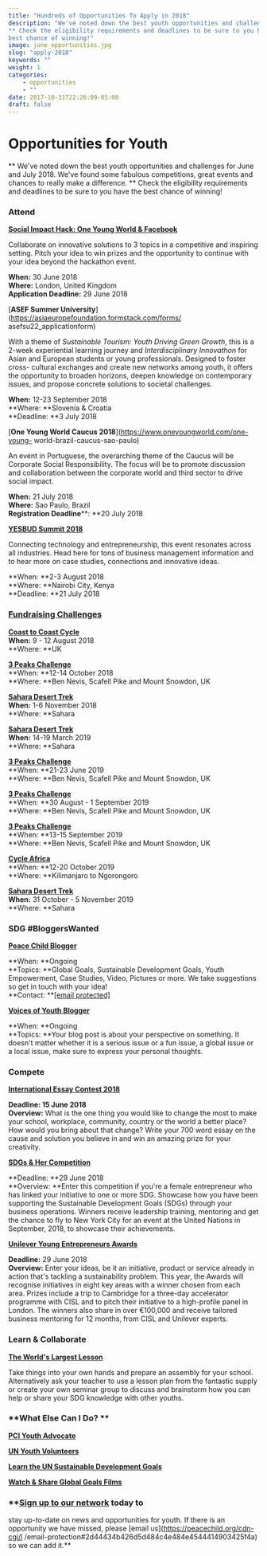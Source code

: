 ```yaml
---
title: "Hundreds of Opportunities To Apply in 2018"
description: "We've noted down the best youth opportunities and challenges for June and July 2018. We've found some fabulous competitions, great events and chances to really make a difference. 
** Check the eligibility requirements and deadlines to be sure to you have the
best chance of winning!"
image: june_opportunities.jpg
slug: "apply-2018"
keywords: ""
weight: 1
categories: 
    - opportunities
    - ""
date: 2017-10-31T22:26:09-05:00
draft: false
---
```


# Opportunities for Youth

** We've noted down the best youth opportunities and challenges for June and July 2018. We've found some fabulous competitions, great events and chances to really make a difference. 
** Check the eligibility requirements and deadlines to be sure to you have the
best chance of winning!

### **Attend**

**[Social Impact Hack: One Young World &amp; Facebook](https://www.oneyoungworld.com/oyw-x-facebook-social-impact-hack-30-june-london)**

Collaborate on innovative solutions to 3 topics in a competitive and inspiring
setting. Pitch your idea to win prizes and the opportunity to continue with
your idea beyond the hackathon event.

**When:** 30 June 2018  
**Where:** London, United Kingdom  
**Application Deadline:** 29 June 2018

[**ASEF Summer University**](https://asiaeuropefoundation.formstack.com/forms/
asefsu22_applicationform)

With a theme of _Sustainable Tourism: Youth Driving Green Growth_, this is a
2-week experiential learning journey and _Interdisciplinary Innovathon_ for
Asian and European students or young professionals. Designed to foster cross-
cultural exchanges and create new networks among youth, it offers the
opportunity to broaden horizons, deepen knowledge on contemporary issues, and
propose concrete solutions to societal challenges.

**When:** 12-23 September 2018  
**Where: **Slovenia &amp; Croatia  
**Deadline: **3 July 2018

[**One Young World Caucus 2018**](https://www.oneyoungworld.com/one-young-
world-brazil-caucus-sao-paulo)

An event in Portuguese, the overarching theme of the Caucus will be Corporate
Social Responsibility. The focus will be to promote discussion and
collaboration between the corporate world and third sector to drive social
impact.

**When:** 21 July 2018  
**Where:** Sao Paulo, Brazil  
**Registration Deadline****: **20 July 2018

[**YESBUD Summit 2018**](https://www.yesbudsummit.org/)

Connecting technology and entrepreneurship, this event resonates across all
industries. Head here for tons of business management information and to hear
more on case studies, connections and innovative ideas.

**When: **2-3 August 2018  
**Where: **Nairobi City, Kenya  
**Deadline: **21 July 2018

### [**Fundraising Challenges**](https://peacechild.org/challenge/)

[**Coast to Coast Cycle**](https://peacechild.org/challenge/)  
**When:** 9 - 12 August 2018  
**Where: **UK

[**3 Peaks Challenge**](https://peacechild.org/challenge/)  
**When: **12-14 October 2018  
**Where: **Ben Nevis, Scafell Pike and Mount Snowdon, UK

[**Sahara Desert Trek**](https://peacechild.org/challenge/)  
**When:** 1-6 November 2018  
**Where: **Sahara

[**Sahara Desert Trek**](https://peacechild.org/challenge/)  
**When:** 14-19 March 2019  
**Where: **Sahara

[**3 Peaks Challenge**](https://peacechild.org/challenge/)  
**When: **21-23 June 2019  
**Where: **Ben Nevis, Scafell Pike and Mount Snowdon, UK

[**3 Peaks Challenge**](https://peacechild.org/challenge/)  
**When: **30 August - 1 September 2019  
**Where: **Ben Nevis, Scafell Pike and Mount Snowdon, UK

[**3 Peaks Challenge**](https://peacechild.org/challenge/)  
**When: **13-15 September 2019  
**Where: **Ben Nevis, Scafell Pike and Mount Snowdon, UK

[**Cycle Africa**](https://peacechild.org/challenge/)  
**When: **12-20 October 2019  
**Where: **Kilimanjaro to Ngorongoro

[**Sahara Desert Trek**](https://peacechild.org/challenge/)  
**When:** 31 October - 5 November 2019  
**Where: **Sahara

### **SDG #BloggersWanted**

[**Peace Child Blogger**](https://peacechild.org/opportunities/)

**When: **Ongoing  
**Topics: **Global Goals, Sustainable Development Goals, Youth Empowerment, Case Studies, Video, Pictures or more. We take suggestions so get in touch with your idea!  
**Contact: **[[email protected]](https://peacechild.org/cdn-cgi/l/email-protection)

[**Voices of Youth
Blogger**](https://www.voicesofyouth.org/en/user/login?redirect=blog/add)

**When: **Ongoing  
**Topics: **Your blog post is about your perspective on something. It doesn't matter whether it is a serious issue or a fun issue, a global issue or a local issue, make sure to express your personal thoughts.

###

###

### **Compete**

**[International Essay Contest 2018](https://www.goipeace.or.jp/en/work/essay-contest/)**

**Deadline: **15 June 2018**  
Overview:** What is the one thing you would like to change the most to make
your school, workplace, community, country or the world a better place? How
would you bring about that change? Write your 700 word essay on the cause and
solution you believe in and win an amazing prize for your creativity.

**[SDGs &amp; Her Competition](https://sdgsandher.awardsplatform.com/)**

**Deadline: **29 June 2018  
**Overview: **Enter this competition if you're a female entrepreneur who has linked your initiative to one or more SDG. Showcase how you have been supporting the Sustainable Development Goals (SDGs) through your business operations. Winners receive leadership training, mentoring and get the chance to fly to New York City for an event at the United Nations in September, 2018, to showcase their achievements.

[**Unilever Young Entrepreneurs
Awards**](https://youngentrepreneursawards.unilever.com/how-to-enter)

**Deadline:** 29 June 2018  
**Overview:** Enter your ideas, be it an initiative, product or service already in action that's tackling a sustainability problem. This year, the Awards will recognise initiatives in eight key areas with a winner chosen from each area. Prizes include a trip to Cambridge for a three-day accelerator programme with CISL and to pitch their initiative to a high-profile panel in London. The winners also share in over €100,000 and receive tailored business mentoring for 12 months, from CISL and Unilever experts.

### **Learn &amp; Collaborate**

**[The World's Largest Lesson](http://worldslargestlesson.globalgoals.org/introduce-the-global-goals/)**

Take things into your own hands and prepare an assembly for your school.
Alternatively ask your teacher to use a lesson plan from the fantastic supply
or create your own seminar group to discuss and brainstorm how you can help or
share your SDG knowledge with other youths.

### **What Else Can I Do? **

**[PCI Youth Advocate](https://peacechild.org/get-involved/)**

**[UN Youth Volunteers](https://www.unv.org/become-volunteer)**

**[Learn the UN Sustainable Development Goals](http://www.un.org/sustainabledevelopment/sustainable-development-goals/)**

**[Watch &amp; Share Global Goals Films](http://www.globalgoals.org/films/)**

### **[Sign up to our network](https://peacechild.org/get-involved/) today to
stay up-to-date on news and opportunities for youth. If there is an
opportunity we have missed, please [email us](https://peacechild.org/cdn-cgi/l
/email-protection#2d44434b426d5d484c4e484e4544414903425f4a) so we can add
it.**
